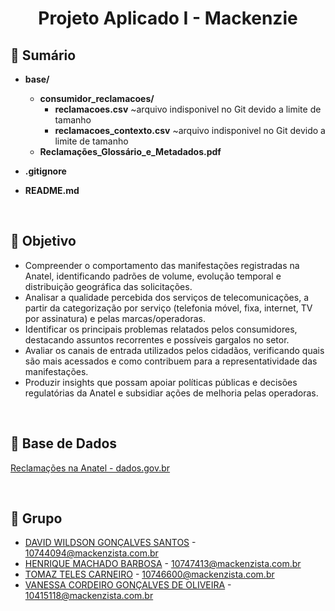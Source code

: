 <h1 align="center">
  Projeto Aplicado I - Mackenzie
</h1>

## 📄 Sumário

- **base/**
  - **consumidor_reclamacoes/**
    - **reclamacoes.csv** ~arquivo indisponivel no Git devido a limite de tamanho
    - **reclamacoes_contexto.csv** ~arquivo indisponivel no Git devido a limite de tamanho
  - **Reclamações_Glossário_e_Metadados.pdf**

- **.gitignore**

- **README.md**

&nbsp;
## 🚀 Objetivo
- Compreender o comportamento das manifestações registradas na Anatel, identificando padrões de volume, evolução temporal e distribuição geográfica das solicitações.
- Analisar a qualidade percebida dos serviços de telecomunicações, a partir da categorização por serviço (telefonia móvel, fixa, internet, TV por assinatura) e pelas marcas/operadoras.
- Identificar os principais problemas relatados pelos consumidores, destacando assuntos recorrentes e possíveis gargalos no setor.
- Avaliar os canais de entrada utilizados pelos cidadãos, verificando quais são mais acessados e como contribuem para a representatividade das manifestações.
- Produzir insights que possam apoiar políticas públicas e decisões regulatórias da Anatel e subsidiar ações de melhoria pelas operadoras.

&nbsp;
## 🎲 Base de Dados
[Reclamações na Anatel - dados.gov.br](https://dados.gov.br/dados/conjuntos-dados/solicitacoesregistradasnaanatel)

&nbsp;
## 🙇 Grupo

- [DAVID WILDSON GONÇALVES SANTOS](https://github.com/1DavidSantos) - 10744094@mackenzista.com.br
- [HENRIQUE MACHADO BARBOSA](https://github.com/) - 10747413@mackenzista.com.br
- [TOMAZ TELES CARNEIRO](https://github.com/tomaztc) - 10746600@mackenzista.com.br
- [VANESSA CORDEIRO GONÇALVES DE OLIVEIRA](https://github.com/vanessacordeiro) - 10415118@mackenzista.com.br
